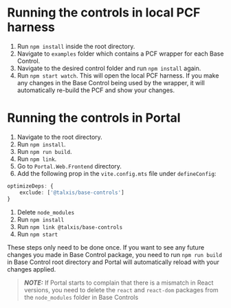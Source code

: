 # Running the controls in local PCF harness

1. Run `npm install` inside the root directory.
1. Navigate to `examples` folder which contains a PCF wrapper for each Base Control.
1. Navigate to the desired control folder and run `npm install` again.
1. Run `npm start watch`. This will open the local PCF harness. If you make any changes in the Base Control being used by the wrapper, it will automatically re-build the PCF and show your changes.

# Running the controls in Portal

1. Navigate to the root directory.
1. Run `npm install`.
1. Run `npm run build`.
1. Run `npm link`.
1. Go to `Portal.Web.Frontend` directory.
1. Add the following prop in the `vite.config.mts` file under `defineConfig`:

```typescript
optimizeDeps: {
    exclude: ['@talxis/base-controls']
}
```
1. Delete `node_modules`
1. Run `npm install`
1. Run `npm link @talxis/base-controls`
1. Run `npm start`

These steps only need to be done once. If you want to see any future changes you made in Base Control package, you need to run `npm run build` in Base Control root directory and Portal will automatically reload with your changes applied.

> **_NOTE:_**  If Portal starts to complain that there is a mismatch in React versions, you need to delete the `react` and `react-dom` packages from the `node_modules` folder in Base Controls

